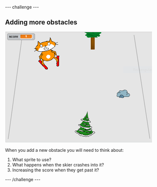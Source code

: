 --- challenge ---

## Adding more obstacles

![more obstacles](images/skiing-final.png)

When you add a new obstacle you will need to think about:

1. What sprite to use?
1. What happens when the skier crashes into it?
1. Increasing the score when they get past it?

--- /challenge ---


